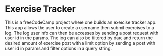 # Exercise Tracker

This is a freeCodeCamp project where one builds an exercise tracker app. This app allows the user to create a username then submit exercises to a log. The log user info can then be accesses by sending a post request with user id in the params. The log can also be filtered by date and return the desired amount of exercise post with a limit option by sending a post with user id in params and filter options in a query string.
